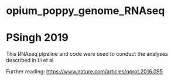 # opium_poppy_genome_RNAseq
# PSingh 2019

This RNAseq pipeline and code were used to conduct the analyses described in Li et al

Further reading: https://www.nature.com/articles/nprot.2016.095
